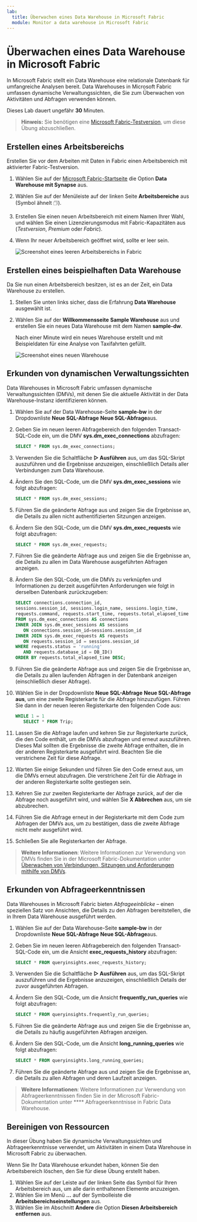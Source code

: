 ```yaml
---
lab:
  title: Überwachen eines Data Warehouse in Microsoft Fabric
  module: Monitor a data warehouse in Microsoft Fabric
---
```


# Überwachen eines Data Warehouse in Microsoft Fabric

In Microsoft Fabric stellt ein Data Warehouse eine relationale Datenbank für umfangreiche Analysen bereit. Data Warehouses in Microsoft Fabric umfassen dynamische Verwaltungssichten, die Sie zum Überwachen von Aktivitäten und Abfragen verwenden können.

Dieses Lab dauert ungefähr **30** Minuten.

> **Hinweis:** Sie benötigen eine [Microsoft Fabric-Testversion](https://learn.microsoft.com/fabric/get-started/fabric-trial), um diese Übung abzuschließen.

## Erstellen eines Arbeitsbereichs

Erstellen Sie vor dem Arbeiten mit Daten in Fabric einen Arbeitsbereich mit aktivierter Fabric-Testversion.

1. Wählen Sie auf der [Microsoft Fabric-Startseite](https://app.fabric.microsoft.com) die Option **Data Warehouse mit Synapse** aus.
1. Wählen Sie auf der Menüleiste auf der linken Seite **Arbeitsbereiche** aus (Symbol ähnelt &#128455;).
1. Erstellen Sie einen neuen Arbeitsbereich mit einem Namen Ihrer Wahl, und wählen Sie einen Lizenzierungsmodus mit Fabric-Kapazitäten aus (*Testversion*, *Premium* oder *Fabric*).
1. Wenn Ihr neuer Arbeitsbereich geöffnet wird, sollte er leer sein.

    ![Screenshot eines leeren Arbeitsbereichs in Fabric](./Images/new-workspace.png)

## Erstellen eines beispielhaften Data Warehouse

Da Sie nun einen Arbeitsbereich besitzen, ist es an der Zeit, ein Data Warehouse zu erstellen.

1. Stellen Sie unten links sicher, dass die Erfahrung **Data Warehouse** ausgewählt ist.
1. Wählen Sie auf der **Willkommensseite** **Sample Warehouse** aus und erstellen Sie ein neues Data Warehouse mit dem Namen **sample-dw**.

    Nach einer Minute wird ein neues Warehouse erstellt und mit Beispieldaten für eine Analyse von Taxifahrten gefüllt.

    ![Screenshot eines neuen Warehouse](./Images/sample-data-warehouse.png)

## Erkunden von dynamischen Verwaltungssichten

Data Warehouses in Microsoft Fabric umfassen dynamische Verwaltungssichten (DMVs), mit denen Sie die aktuelle Aktivität in der Data Warehouse-Instanz identifizieren können.

1. Wählen Sie auf der Data Warehouse-Seite **sample-bw** in der Dropdownliste **Neue SQL-Abfrage** **Neue SQL-Abfrage**aus.
1. Geben Sie im neuen leeren Abfragebereich den folgenden Transact-SQL-Code ein, um die DMV **sys.dm_exec_connections** abzufragen:

    ```sql
   SELECT * FROM sys.dm_exec_connections;
    ```

1. Verwenden Sie die Schaltfläche **&#9655; Ausführen** aus, um das SQL-Skript auszuführen und die Ergebnisse anzuzeigen, einschließlich Details aller Verbindungen zum Data Warehouse.
1. Ändern Sie den SQL-Code, um die DMV **sys.dm_exec_sessions** wie folgt abzufragen:

    ```sql
   SELECT * FROM sys.dm_exec_sessions;
    ```

1. Führen Sie die geänderte Abfrage aus und zeigen Sie die Ergebnisse an, die Details zu allen nicht authentifizierten Sitzungen anzeigen.
1. Ändern Sie den SQL-Code, um die DMV **sys.dm_exec_requests** wie folgt abzufragen:

    ```sql
   SELECT * FROM sys.dm_exec_requests;
    ```

1. Führen Sie die geänderte Abfrage aus und zeigen Sie die Ergebnisse an, die Details zu allen im Data Warehouse ausgeführten Abfragen anzeigen.
1. Ändern Sie den SQL-Code, um die DMVs zu verknüpfen und Informationen zu derzeit ausgeführten Anforderungen wie folgt in derselben Datenbank zurückzugeben:

    ```sql
   SELECT connections.connection_id,
    sessions.session_id, sessions.login_name, sessions.login_time,
    requests.command, requests.start_time, requests.total_elapsed_time
   FROM sys.dm_exec_connections AS connections
   INNER JOIN sys.dm_exec_sessions AS sessions
       ON connections.session_id=sessions.session_id
   INNER JOIN sys.dm_exec_requests AS requests
       ON requests.session_id = sessions.session_id
   WHERE requests.status = 'running'
       AND requests.database_id = DB_ID()
   ORDER BY requests.total_elapsed_time DESC;
    ```

1. Führen Sie die geänderte Abfrage aus und zeigen Sie die Ergebnisse an, die Details zu allen laufenden Abfragen in der Datenbank anzeigen (einschließlich dieser Abfrage).
1. Wählen Sie in der Dropdownliste **Neue SQL-Abfrage** **Neue SQL-Abfrage aus**, um eine zweite Registerkarte für die Abfrage hinzuzufügen. Führen Sie dann in der neuen leeren Registerkarte den folgenden Code aus:

    ```sql
   WHILE 1 = 1
       SELECT * FROM Trip;
    ```

1. Lassen Sie die Abfrage laufen und kehren Sie zur Registerkarte zurück, die den Code enthält, um die DMVs abzufragen und erneut auszuführen. Dieses Mal sollten die Ergebnisse die zweite Abfrage enthalten, die in der anderen Registerkarte ausgeführt wird. Beachten Sie die verstrichene Zeit für diese Abfrage.
1. Warten Sie einige Sekunden und führen Sie den Code erneut aus, um die DMVs erneut abzufragen. Die verstrichene Zeit für die Abfrage in der anderen Registerkarte sollte gestiegen sein.
1. Kehren Sie zur zweiten Registerkarte der Abfrage zurück, auf der die Abfrage noch ausgeführt wird, und wählen Sie **X Abbrechen** aus, um sie abzubrechen.
1. Führen Sie die Abfrage erneut in der Registerkarte mit dem Code zum Abfragen der DMVs aus, um zu bestätigen, dass die zweite Abfrage nicht mehr ausgeführt wird.
1. Schließen Sie alle Registerkarten der Abfrage.

> **Weitere Informationen**: Weitere Informationen zur Verwendung von DMVs finden Sie in der Microsoft Fabric-Dokumentation unter [Überwachen von Verbindungen, Sitzungen und Anforderungen mithilfe von DMVs](https://learn.microsoft.com/fabric/data-warehouse/monitor-using-dmv).

## Erkunden von Abfrageerkenntnissen

Data Warehouses in Microsoft Fabric bieten *Abfrageeinblicke* – einen speziellen Satz von Ansichten, die Details zu den Abfragen bereitstellen, die in Ihrem Data Warehouse ausgeführt werden.

1. Wählen Sie auf der Data Warehouse-Seite **sample-bw** in der Dropdownliste **Neue SQL-Abfrage** **Neue SQL-Abfrage**aus.
1. Geben Sie im neuen leeren Abfragebereich den folgenden Transact-SQL-Code ein, um die Ansicht **exec_requests_history** abzufragen:

    ```sql
   SELECT * FROM queryinsights.exec_requests_history;
    ```

1. Verwenden Sie die Schaltfläche **&#9655; Ausführen** aus, um das SQL-Skript auszuführen und die Ergebnisse anzuzeigen, einschließlich Details der zuvor ausgeführten Abfragen.
1. Ändern Sie den SQL-Code, um die Ansicht **frequently_run_queries** wie folgt abzufragen:

    ```sql
   SELECT * FROM queryinsights.frequently_run_queries;
    ```

1. Führen Sie die geänderte Abfrage aus und zeigen Sie die Ergebnisse an, die Details zu häufig ausgeführten Abfragen anzeigen.
1. Ändern Sie den SQL-Code, um die Ansicht **long_running_queries** wie folgt abzufragen:

    ```sql
   SELECT * FROM queryinsights.long_running_queries;
    ```

1. Führen Sie die geänderte Abfrage aus und zeigen Sie die Ergebnisse an, die Details zu allen Abfragen und deren Laufzeit anzeigen.

> **Weitere Informationen**: Weitere Informationen zur Verwendung von Abfrageerkenntnissen finden Sie in der Microsoft Fabric-Dokumentation unter **** Abfrageerkenntnisse in Fabric Data Warehouse[](https://learn.microsoft.com/fabric/data-warehouse/query-insights).


## Bereinigen von Ressourcen

In dieser Übung haben Sie dynamische Verwaltungssichten und Abfrageerkenntnisse verwendet, um Aktivitäten in einem Data Warehouse in Microsoft Fabric zu überwachen.

Wenn Sie Ihr Data Warehouse erkundet haben, können Sie den Arbeitsbereich löschen, den Sie für diese Übung erstellt haben.

1. Wählen Sie auf der Leiste auf der linken Seite das Symbol für Ihren Arbeitsbereich aus, um alle darin enthaltenen Elemente anzuzeigen.
2. Wählen Sie im Menü **...** auf der Symbolleiste die **Arbeitsbereichseinstellungen** aus.
3. Wählen Sie im Abschnitt **Andere** die Option **Diesen Arbeitsbereich entfernen** aus.
